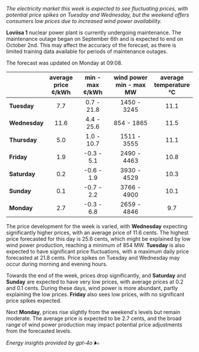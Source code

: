 *The electricity market this week is expected to see fluctuating prices, with potential price spikes on Tuesday and Wednesday, but the weekend offers consumers low prices due to increased wind power availability.*

**Loviisa 1** nuclear power plant is currently undergoing maintenance. The maintenance outage began on September 6th and is expected to end on October 2nd. This may affect the accuracy of the forecast, as there is limited training data available for periods of maintenance outages.

The forecast was updated on Monday at 09:08.

|              | average<br>price<br>¢/kWh | min - max<br>¢/kWh | wind power<br>min - max<br>MW | average<br>temperature<br>°C |
|:-------------|:----------------:|:----------------:|:-------------:|:-------------:|
| **Tuesday**  |       7.7        |      0.7 - 21.8  |  1450 - 3245  |     11.1      |
| **Wednesday** |     11.6       |      4.4 - 25.6  |   854 - 1865  |     11.5      |
| **Thursday**  |       5.0        |      1.0 - 10.7  |  1511 - 3555  |     11.1      |
| **Friday**|       1.9        |     -0.3 - 5.1   |  2490 - 4463  |     10.8      |
| **Saturday** |       0.2        |     -0.6 - 1.9   |  3930 - 4529  |     10.3      |
| **Sunday**|       0.1        |     -0.7 - 2.2   |  3766 - 4900  |     10.1      |
| **Monday**|       2.7        |     -0.3 - 6.8   |  2659 - 4846  |      9.7      |

The price development for the week is varied, with **Wednesday** expecting significantly higher prices, with an average price of 11.6 cents. The highest price forecasted for this day is 25.6 cents, which might be explained by low wind power production, reaching a minimum of 854 MW. **Tuesday** is also expected to have significant price fluctuations, with a maximum daily price forecasted at 21.8 cents. Price spikes on Tuesday and Wednesday may occur during morning and evening hours.

Towards the end of the week, prices drop significantly, and **Saturday** and **Sunday** are expected to have very low prices, with average prices at 0.2 and 0.1 cents. During these days, wind power is more abundant, partly explaining the low prices. **Friday** also sees low prices, with no significant price spikes expected.

Next **Monday**, prices rise slightly from the weekend's levels but remain moderate. The average price is expected to be 2.7 cents, and the broad range of wind power production may impact potential price adjustments from the forecasted levels.

*Energy insights provided by gpt-4o* 🌬️
